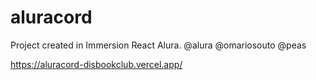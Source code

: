 # aluracord
Project created in Immersion React Alura.   @alura @omariosouto @peas


https://aluracord-disbookclub.vercel.app/

